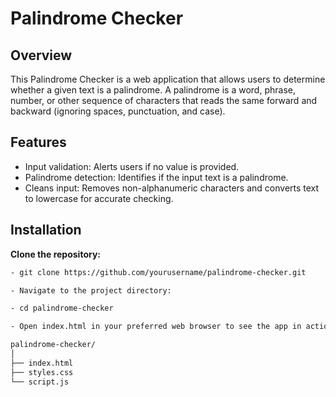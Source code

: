 # Palindrome Checker

## Overview

This Palindrome Checker is a web application that allows users to determine whether a given text is a palindrome. A palindrome is a word, phrase, number, or other sequence of characters that reads the same forward and backward (ignoring spaces, punctuation, and case).

## Features

- Input validation: Alerts users if no value is provided.
- Palindrome detection: Identifies if the input text is a palindrome.
- Cleans input: Removes non-alphanumeric characters and converts text to lowercase for accurate checking.


## Installation

**Clone the repository:**

   ```bash
   - git clone https://github.com/yourusername/palindrome-checker.git

   - Navigate to the project directory:
  
   - cd palindrome-checker

   - Open index.html in your preferred web browser to see the app in action.

palindrome-checker/
│
├── index.html
├── styles.css
└── script.js

  
